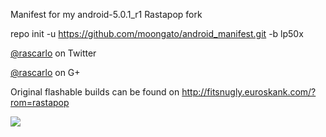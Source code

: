 Manifest for my android-5.0.1_r1 Rastapop fork

repo init -u https://github.com/moongato/android_manifest.git -b lp50x

[@rascarlo](https://twitter.com/rascarlo) on Twitter

[@rascarlo](https://plus.google.com/+CarloDiNuccio/) on G+

Original flashable builds can be found on http://fitsnugly.euroskank.com/?rom=rastapop

<img src="https://raw.github.com/rascarlo/android_manifest/lollipop-ras-mr1/LionOfJudah.png">
